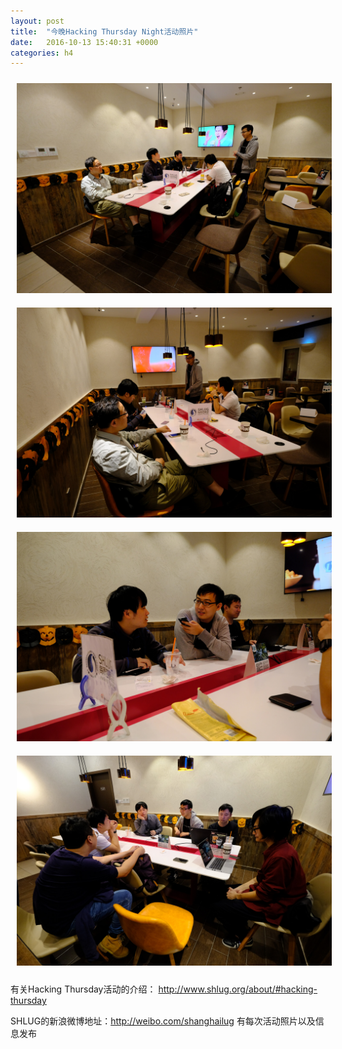 ```yaml
---
layout: post
title:  "今晚Hacking Thursday Night活动照片"
date:   2016-10-13 15:40:31 +0000
categories: h4
---
```


[<img style='margin:10px;' src='https://raw.githubusercontent.com/shanghailug/res2016/master/ga13.h4/ga13_2018_5300+08.1920p.jpg'>](https://raw.githubusercontent.com/shanghailug/res2016/master/ga13.h4/ga13_2018_5300+08.JPG)
[<img style='margin:10px;' src='https://raw.githubusercontent.com/shanghailug/res2016/master/ga13.h4/ga13_2019_1200+08.1920p.jpg'>](https://raw.githubusercontent.com/shanghailug/res2016/master/ga13.h4/ga13_2019_1200+08.JPG)
[<img style='margin:10px;' src='https://raw.githubusercontent.com/shanghailug/res2016/master/ga13.h4/ga13_2030_4300+08.1920p.jpg'>](https://raw.githubusercontent.com/shanghailug/res2016/master/ga13.h4/ga13_2030_4300+08.JPG)
[<img style='margin:10px;' src='https://raw.githubusercontent.com/shanghailug/res2016/master/ga13.h4/ga13_2120_4500+08.1920p.jpg'>](https://raw.githubusercontent.com/shanghailug/res2016/master/ga13.h4/ga13_2120_4500+08.JPG)

有关Hacking Thursday活动的介绍：
http://www.shlug.org/about/#hacking-thursday

SHLUG的新浪微博地址：http://weibo.com/shanghailug 有每次活动照片以及信息发布



